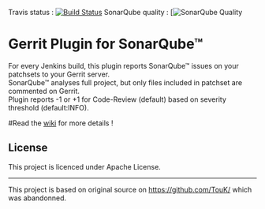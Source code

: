 Travis status : [![Build Status](https://travis-ci.org/tech-advantage/sonar-gerrit-plugin.svg?branch=master)](https://travis-ci.org/tech-advantage/sonar-gerrit-plugin)
SonarQube quality : [![SonarQube Quality](https://sonarcloud.io/api/project_badges/measure?project=fr.techad%3Asonar-gerrit-plugin&metric=alert_status)

Gerrit Plugin for SonarQube™
============================

For every Jenkins build, this plugin reports SonarQube™ issues on your patchsets to your Gerrit server.  
SonarQube™ analyses full project, but only files included in patchset are commented on Gerrit.  
Plugin reports -1 or +1 for Code-Review (default) based on severity threshold (default:INFO).

#Read the [wiki](https://github.com/tech-advantage/sonar-gerrit-plugin/wiki) for more details !

License
-------

This project is licenced under Apache License.

----  
This project is based on original source on https://github.com/TouK/ which was abandonned.
